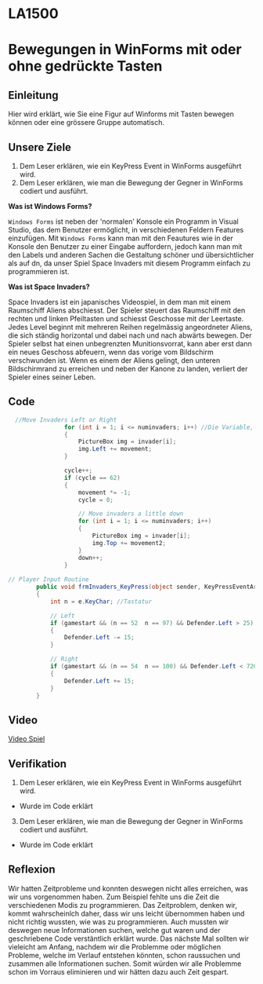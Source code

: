 # LA1500

# Bewegungen in WinForms mit oder ohne gedrückte Tasten

## Einleitung
Hier wird erklärt, wie Sie eine Figur auf Winforms mit Tasten bewegen können oder eine grössere Gruppe automatisch.

## Unsere Ziele
1. Dem Leser erklären, wie ein KeyPress Event in WinForms ausgeführt wird.
2. Dem Leser erklären, wie man die Bewegung der Gegner in WinForms codiert und ausführt. 

__Was ist Windows Forms?__

`Windows Forms` ist neben der 'normalen' Konsole ein Programm in Visual Studio, das dem Benutzer ermöglicht, in verschiedenen Feldern Features einzufügen. Mit `Windows Forms` kann man mit den Feautures wie in der Konsole den Benutzer zu einer Eingabe auffordern, jedoch kann man mit den Labels und anderen Sachen die Gestaltung schöner und übersichtlicher als auf dn, da unser Spiel Space Invaders mit diesem Programm einfach zu programmieren ist.

__Was ist Space Invaders?__

Space Invaders ist ein japanisches Videospiel, in dem man mit einem Raumschiff Aliens abschiesst. Der Spieler steuert das Raumschiff mit den rechten und linken Pfeiltasten und schiesst Geschosse mit der Leertaste. Jedes Level beginnt mit mehreren Reihen regelmässig angeordneter Aliens, die sich ständig horizontal und dabei nach und nach abwärts bewegen. Der Spieler selbst hat einen unbegrenzten Munitionsvorrat, kann aber erst dann ein neues Geschoss abfeuern, wenn das vorige vom Bildschirm verschwunden ist. Wenn es einem der Aliens gelingt, den unteren Bildschirmrand zu erreichen und neben der Kanone zu landen, verliert der Spieler eines seiner Leben.

## Code

```csharp
  //Move Invaders Left or Right
                for (int i = 1; i <= numinvaders; i++) //Die Variable, damit das Bild sich bewegt
                {
                    PictureBox img = invader[i];
                    img.Left += movement;
                }

                cycle++;
                if (cycle == 62)
                {
                    movement *= -1;
                    cycle = 0;

                    // Move invaders a little down
                    for (int i = 1; i <= numinvaders; i++)
                    {
                        PictureBox img = invader[i];
                        img.Top += movement2;
                    }
                    down++;
                }
                
// Player Input Routine
        public void frmInvaders_KeyPress(object sender, KeyPressEventArgs e)
        {
            int n = e.KeyChar; //Tastatur

            // Left
            if (gamestart && (n == 52  n == 97) && Defender.Left > 25)
            {
                Defender.Left -= 15;
            }

            // Right
            if (gamestart && (n == 54  n == 100) && Defender.Left < 720)
            {
                Defender.Left += 15;
            }
        }
```

## Video

[Video Spiel](https://youtu.be/oDYmfFeIIhA "Video Spiel")


## Verifikation

1. Dem Leser erklären, wie ein KeyPress Event in WinForms ausgeführt wird.
  - Wurde im Code erklärt
3. Dem Leser erklären, wie man die Bewegung der Gegner in WinForms codiert und ausführt. 
  - Wurde im Code erklärt

## Reflexion

Wir hatten Zeitprobleme und konnten deswegen nicht alles erreichen, was wir uns vorgenommen haben. Zum Beispiel fehlte uns die Zeit die verschiedenen Modis zu programmieren.
Das Zeitproblem, denken wir, kommt wahrscheinlch daher, dass wir uns leicht übernommen haben und nicht richtig wussten, wie was zu programmieren. Auch mussten wir deswegen neue Informationen suchen, welche gut waren und der geschriebene Code verstäntlich erklärt wurde.
Das nächste Mal sollten wir vieleicht am Anfang, nachdem wir die Problemme oder möglichen Probleme, welche im Verlauf entstehen könnten, schon raussuchen und zusammen alle Informationen suchen. Somit würden wir alle Problemme schon im Vorraus eliminieren und wir hätten dazu auch Zeit gespart.
